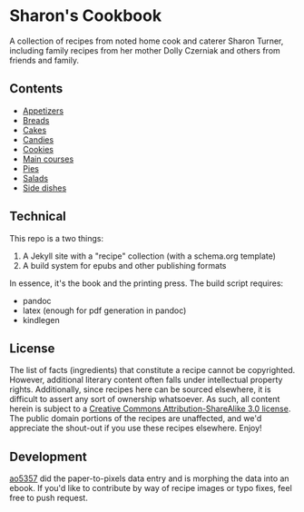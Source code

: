 # Sharon's Cookbook

A collection of recipes from noted home cook and caterer Sharon Turner, including 
family recipes from her mother Dolly Czerniak and others from friends and family.

## Contents
 * [Appetizers](http://ao5357.github.com/turner-cookbook/appetizers.html)
 * [Breads](http://ao5357.github.com/turner-cookbook/breads.html)
 * [Cakes](http://ao5357.github.com/turner-cookbook/cakes.html)
 * [Candies](http://ao5357.github.com/turner-cookbook/candies.html)
 * [Cookies](http://ao5357.github.com/turner-cookbook/cookies.html)
 * [Main courses](http://ao5357.github.com/turner-cookbook/main-courses.html)
 * [Pies](http://ao5357.github.com/turner-cookbook/pies.html)
 * [Salads](http://ao5357.github.com/turner-cookbook/salads.html)
 * [Side dishes](http://ao5357.github.com/turner-cookbook/side-dishes.html)

## Technical

This repo is a two things:

  1. A Jekyll site with a "recipe" collection (with a schema.org template)
  2. A build system for epubs and other publishing formats

In essence, it's the book and the printing press. The build script requires:

  * pandoc
  * latex (enough for pdf generation in pandoc)
  * kindlegen

## License
The list of facts (ingredients) that constitute a recipe cannot be copyrighted. 
However, additional literary content often falls under intellectual property rights. 
Additionally, since recipes here can be sourced elsewhere, it is difficult to 
assert any sort of ownership whatsoever. As such, all content herein is subject to 
a [Creative Commons Attribution-ShareAlike 3.0 license](http://creativecommons.org/licenses/by-sa/3.0/). 
The public domain portions of the recipes are unaffected, and we'd appreciate the 
shout-out if you use these recipes elsewhere. Enjoy!

## Development
[ao5357](https://github.com/ao5357) did the paper-to-pixels data entry and is 
morphing the data into an ebook. If you'd like to contribute by way of recipe 
images or typo fixes, feel free to push request.